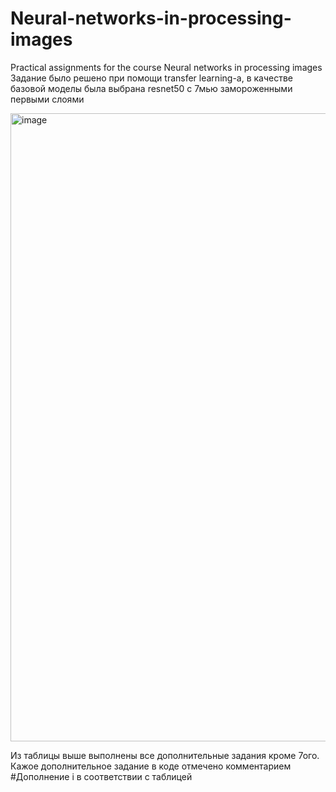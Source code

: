 # Neural-networks-in-processing-images
Practical assignments for the course Neural networks in processing images
Задание было решено при помощи transfer learning-а, в качестве базовой моделы была выбрана resnet50 с 7мью замороженными первыми слоями

<img width="1005" alt="image" src="https://github.com/Tun-0-Tun/Neural-networks-in-processing-images/assets/57602226/d03d1bad-a062-400c-ac7d-7cdbc10a8a55">

Из таблицы выше выполнены все дополнительные задания кроме 7ого. Кажое дополнительное задание в коде отмечено комментарием  #Дополнение i в соответствии с таблицей

